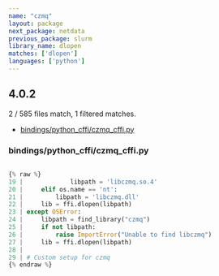 ```yaml
---
name: "czmq"
layout: package
next_package: netdata
previous_package: slurm
library_name: dlopen
matches: ['dlopen']
languages: ['python']
---
```

## 4.0.2
2 / 585 files match, 1 filtered matches.

 - [bindings/python_cffi/czmq_cffi.py](#bindingspython_cfficzmq_cffipy)

### bindings/python_cffi/czmq_cffi.py

```python

{% raw %}
19 |             libpath = 'libczmq.so.4'
20 |     elif os.name == 'nt':
21 |         libpath = 'libczmq.dll'
22 |     lib = ffi.dlopen(libpath)
23 | except OSError:
24 |     libpath = find_library("czmq")
25 |     if not libpath:
26 |         raise ImportError("Unable to find libczmq")
27 |     lib = ffi.dlopen(libpath)
28 | 
29 | # Custom setup for czmq
{% endraw %}

```